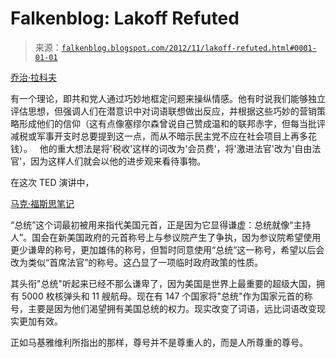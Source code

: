 <!--yml

分类: 未分类

日期: 2024-05-12 20:19:31

-->

# Falkenblog: Lakoff Refuted

> 来源：[`falkenblog.blogspot.com/2012/11/lakoff-refuted.html#0001-01-01`](http://falkenblog.blogspot.com/2012/11/lakoff-refuted.html#0001-01-01)

[乔治·拉科夫](http://www.huffingtonpost.com/george-lakoff/sandy-climate-change_b_2042871.html)

有一个理论，即共和党人通过巧妙地框定问题来操纵情感。他有时说我们能够独立评估思想，但强调人们在潜意识中对词语联想做出反应，并根据这些巧妙的营销策略形成他们的信仰（这有点像塞缪尔森曾说自己赞成温和的联邦赤字，但每当批评减税或军事开支时总要提到这一点，而从不暗示民主党不应在社会项目上再多花钱）。   他的重大想法是将'税收'这样的词改为'会员费'，将'激进法官'改为'自由法官'，因为这样人们就会以他的进步观来看待事物。

在这次 TED 演讲中，

[马克·福斯思笔记](http://www.ted.com/talks/mark_forsyth_what_s_a_snollygoster_a_short_lesson_in_political_speak.html)

“总统”这个词最初被用来指代美国元首，正是因为它显得谦虚：总统就像“主持人”。国会在新美国政府的元首称号上与参议院产生了争执，因为参议院希望使用更少谦卑的称号，更加雄伟的称号，但暂时同意使用“总统”这一称号，希望以后会改为类似“首席法官”的称号。这凸显了一项临时政府政策的性质。

其头衔"总统"听起来已经不那么谦卑了，因为美国是世界上最重要的超级大国，拥有 5000 枚核弹头和 11 艘航母。现在有 147 个国家将"总统"作为国家元首的称号，主要是因为他们渴望拥有美国总统的权力。现实改变了词语，远比词语改变现实更加有效。

正如马基雅维利所指出的那样，尊号并不是尊重人的，而是人所尊重的尊号。
